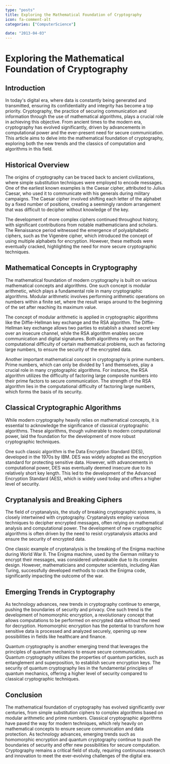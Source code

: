 ```yaml
---
type: "posts"
title: Exploring the Mathematical Foundation of Cryptography
icon: fa-comment-alt
categories: ["ComputerScience"]

date: "2013-04-03"
---
```




# Exploring the Mathematical Foundation of Cryptography

## Introduction

In today's digital era, where data is constantly being generated and transmitted, ensuring its confidentiality and integrity has become a top priority. Cryptography, the practice of securing communication and information through the use of mathematical algorithms, plays a crucial role in achieving this objective. From ancient times to the modern era, cryptography has evolved significantly, driven by advancements in computational power and the ever-present need for secure communication. This article aims to delve into the mathematical foundation of cryptography, exploring both the new trends and the classics of computation and algorithms in this field.

## Historical Overview

The origins of cryptography can be traced back to ancient civilizations, where simple substitution techniques were employed to encode messages. One of the earliest known examples is the Caesar cipher, attributed to Julius Caesar, who used it to communicate with his generals during military campaigns. The Caesar cipher involved shifting each letter of the alphabet by a fixed number of positions, creating a seemingly random arrangement that was difficult to decipher without knowledge of the key.

The development of more complex ciphers continued throughout history, with significant contributions from notable mathematicians and scholars. The Renaissance period witnessed the emergence of polyalphabetic ciphers, such as the Vigenère cipher, which introduced the concept of using multiple alphabets for encryption. However, these methods were eventually cracked, highlighting the need for more secure cryptographic techniques.

## Mathematical Concepts in Cryptography

The mathematical foundation of modern cryptography is built on various mathematical concepts and algorithms. One such concept is modular arithmetic, which plays a fundamental role in many cryptographic algorithms. Modular arithmetic involves performing arithmetic operations on numbers within a finite set, where the result wraps around to the beginning of the set after reaching its maximum value.

The concept of modular arithmetic is applied in cryptographic algorithms like the Diffie-Hellman key exchange and the RSA algorithm. The Diffie-Hellman key exchange allows two parties to establish a shared secret key over an insecure channel, while the RSA algorithm enables secure communication and digital signatures. Both algorithms rely on the computational difficulty of certain mathematical problems, such as factoring large numbers, to ensure the security of the encrypted data.

Another important mathematical concept in cryptography is prime numbers. Prime numbers, which can only be divided by 1 and themselves, play a crucial role in many cryptographic algorithms. For instance, the RSA algorithm utilizes the difficulty of factoring large composite numbers into their prime factors to secure communication. The strength of the RSA algorithm lies in the computational difficulty of factoring large numbers, which forms the basis of its security.

## Classical Cryptographic Algorithms

While modern cryptography heavily relies on mathematical concepts, it is essential to acknowledge the significance of classical cryptographic algorithms. These algorithms, though vulnerable to modern computational power, laid the foundation for the development of more robust cryptographic techniques.

One such classic algorithm is the Data Encryption Standard (DES), developed in the 1970s by IBM. DES was widely adopted as the encryption standard for protecting sensitive data. However, with advancements in computational power, DES was eventually deemed insecure due to its relatively short key length. This led to the development of the Advanced Encryption Standard (AES), which is widely used today and offers a higher level of security.

## Cryptanalysis and Breaking Ciphers

The field of cryptanalysis, the study of breaking cryptographic systems, is closely intertwined with cryptography. Cryptanalysts employ various techniques to decipher encrypted messages, often relying on mathematical analysis and computational power. The development of new cryptographic algorithms is often driven by the need to resist cryptanalysis attacks and ensure the security of encrypted data.

One classic example of cryptanalysis is the breaking of the Enigma machine during World War II. The Enigma machine, used by the German military to encrypt their messages, was considered unbreakable due to its complex design. However, mathematicians and computer scientists, including Alan Turing, successfully developed methods to crack the Enigma code, significantly impacting the outcome of the war.

## Emerging Trends in Cryptography

As technology advances, new trends in cryptography continue to emerge, pushing the boundaries of security and privacy. One such trend is the development of homomorphic encryption, a revolutionary concept that allows computations to be performed on encrypted data without the need for decryption. Homomorphic encryption has the potential to transform how sensitive data is processed and analyzed securely, opening up new possibilities in fields like healthcare and finance.

Quantum cryptography is another emerging trend that leverages the principles of quantum mechanics to ensure secure communication. Quantum cryptography utilizes the properties of quantum particles, such as entanglement and superposition, to establish secure encryption keys. The security of quantum cryptography lies in the fundamental principles of quantum mechanics, offering a higher level of security compared to classical cryptographic techniques.

## Conclusion

The mathematical foundation of cryptography has evolved significantly over centuries, from simple substitution ciphers to complex algorithms based on modular arithmetic and prime numbers. Classical cryptographic algorithms have paved the way for modern techniques, which rely heavily on mathematical concepts to ensure secure communication and data protection. As technology advances, emerging trends such as homomorphic encryption and quantum cryptography continue to push the boundaries of security and offer new possibilities for secure computation. Cryptography remains a critical field of study, requiring continuous research and innovation to meet the ever-evolving challenges of the digital era.